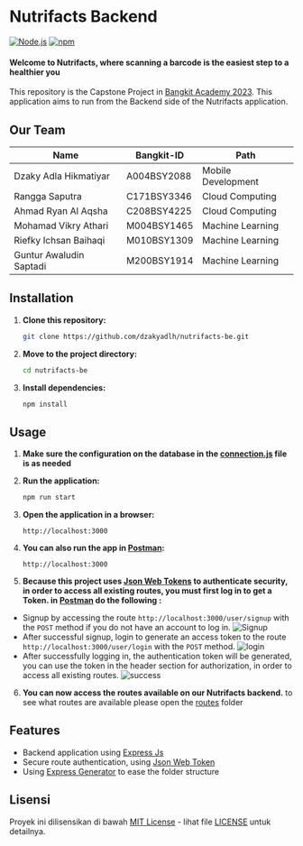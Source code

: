 # Nutrifacts Backend

[![Node.js](https://img.shields.io/badge/Node.js-v14.17.5-green.svg)](https://nodejs.org/)
[![npm](https://img.shields.io/badge/npm-v6.14.14-red.svg)](https://www.npmjs.com/)

#### Welcome to Nutrifacts, where scanning a barcode is the easiest step to a healthier you
This repository is the Capstone Project in [Bangkit Academy 2023](https://grow.google/intl/id_id/bangkit/?tab=machine-learning). This application aims to run from the Backend side of the Nutrifacts application.

## Our Team
| Name                            | Bangkit-ID    | Path               |
| -------------                   | ------------- | -------------      |
| Dzaky Adla Hikmatiyar           | A004BSY2088   | Mobile Development |
| Rangga Saputra                  | C171BSY3346   | Cloud Computing    |
| Ahmad Ryan Al Aqsha             | C208BSY4225   | Cloud Computing    |
| Mohamad Vikry Athari            | M004BSY1465   | Machine Learning   |
| Riefky Ichsan Baihaqi           | M010BSY1309   | Machine Learning   |
| Guntur Awaludin Saptadi         | M200BSY1914   | Machine Learning   |
## Installation

1. **Clone this repository:**

    ```bash
    git clone https://github.com/dzakyadlh/nutrifacts-be.git
    ```

2. **Move to the project directory:**

    ```bash
    cd nutrifacts-be
    ```

3. **Install dependencies:**

    ```bash
    npm install
    ```
## Usage

1. **Make sure the configuration on the database in the [connection.js](connection.js) file is as needed**
2. **Run the application:**

    ```bash
    npm run start
    ```

3. **Open the application in a browser:**

    ```
    http://localhost:3000
    ```
4. **You can also run the app in [Postman](https://www.postman.com/):**

    ```
    http://localhost:3000
    ```
5. **Because this project uses [Json Web Tokens](https://jwt.io/) to authenticate security, in order to access all existing routes, you must first log in to get a Token. in [Postman](https://www.postman.com/) do the following :**

- Signup by accessing the route `http://localhost:3000/user/signup` with the `POST` method if you do not have an account to log in.
![Signup](https://storage.googleapis.com/nutrifactsapp/photo_readme_github/readme_signup.PNG)
- After successful signup, login to generate an access token to the route `http://localhost:3000/user/login` with the `POST` method.
![login](https://storage.googleapis.com/nutrifactsapp/photo_readme_github/login_readme.PNG)
- After successfully logging in, the authentication token will be generated, you can use the token in the header section for authorization, in order to access all existing routes.
![success](https://storage.googleapis.com/nutrifactsapp/photo_readme_github/success_readme.PNG)

6. **You can now access the routes available on our Nutrifacts backend.** to see what routes are available please open the [routes](routes) folder

## Features

- Backend application using [Express Js](https://expressjs.com)
- Secure route authentication, using [Json Web Token](https://jwt.io/)
- Using [Express Generator](https://expressjs.com/en/starter/generator.html) to ease the folder structure

## Lisensi
Proyek ini dilisensikan di bawah [MIT License](LICENSE) - lihat file [LICENSE](LICENSE) untuk detailnya.

